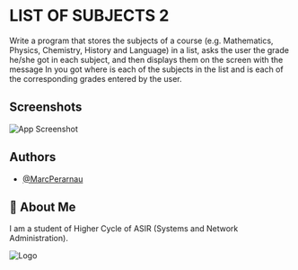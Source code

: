 # LIST OF SUBJECTS 2
Write a program that stores the subjects of a course (e.g. Mathematics, Physics, Chemistry, History and Language) in a list, asks the user the grade he/she got in each subject, and then displays them on the screen with the message In <subject> you got <grade> where <subject> is each of the subjects in the list and <grade> is each of the corresponding grades entered by the user.

## Screenshots


![App Screenshot](https://github.com/MarcPerarnau/PYTHON/assets/151735878/d7fdfcc0-673f-496d-8343-0ea4ace98db9)



## Authors

- [@MarcPerarnau](https://github.com/MarcPerarnau)


## 🚀 About Me
I am a student of Higher Cycle of ASIR (Systems and Network Administration).


![Logo](https://github.com/MarcPerarnau/MV/assets/151735878/dbd36d50-971f-4147-8b66-0c489954895e)
